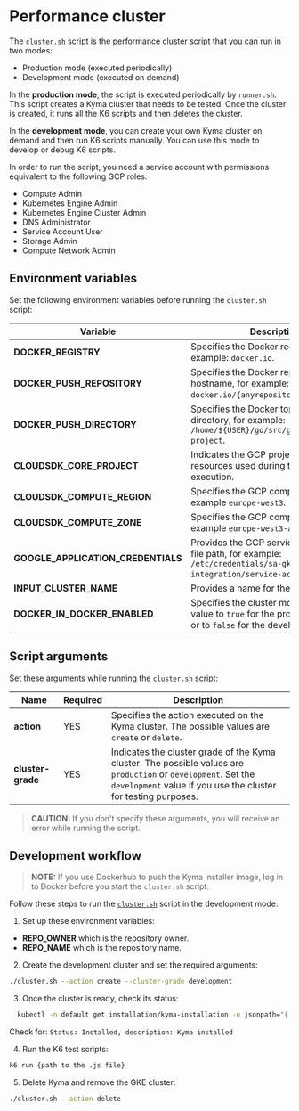 # Performance cluster

The [`cluster.sh`](performance-tools/performance-cluster/cluster.sh) script is the performance cluster script that you can run in two modes:
* Production mode (executed periodically)
* Development mode (executed on demand)

In the **production mode**, the script is executed periodically by `runner.sh`. This script creates a Kyma cluster that needs to be tested. Once the cluster is created, it runs all the K6 scripts and then deletes the cluster.

In the **development mode**, you can create your own Kyma cluster on demand and then run K6 scripts manually. You can use this mode to develop or debug K6 scripts.

In order to run the script, you need a service account with permissions equivalent to the following GCP roles:
- Compute Admin
- Kubernetes Engine Admin
- Kubernetes Engine Cluster Admin
- DNS Administrator
- Service Account User
- Storage Admin
- Compute Network Admin

## Environment variables

Set the following environment variables before running the `cluster.sh` script:

| Variable | Description |
|-----|---------|
|**DOCKER_REGISTRY** | Specifies the Docker registry, for example: `docker.io`. |
|**DOCKER_PUSH_REPOSITORY** | Specifies the Docker repository hostname, for example: `docker.io/{anyrepository}`. |
|**DOCKER_PUSH_DIRECTORY** | Specifies the Docker top-level directory, for example: `/home/${USER}/go/src/github.com/kyma-project`.|
|**CLOUDSDK_CORE_PROJECT** | Indicates the GCP project for all GCP resources used during the script execution. |
|**CLOUDSDK_COMPUTE_REGION** | Specifies the GCP compute region, for example `europe-west3`. |
|**CLOUDSDK_COMPUTE_ZONE** | Specifies the GCP compute zone, for example `europe-west3-a`. |
|**GOOGLE_APPLICATION_CREDENTIALS** | Provides the GCP service account key file path, for example: `/etc/credentials/sa-gke-kyma-integration/service-account.json`. |
|**INPUT_CLUSTER_NAME** | Provides a name for the new cluster. |
|**DOCKER_IN_DOCKER_ENABLED** | Specifies the cluster mode. Set this value to `true` for the production mode, or to `false` for the development mode. |

## Script arguments

Set these arguments while running the `cluster.sh` script:

| Name | Required |  Description |
|-----|---------|------------|
|**action** | YES | Specifies the action executed on the Kyma cluster. The possible values are `create` or `delete`. |
|**cluster-grade** | YES | Indicates the cluster grade of the Kyma cluster. The possible values are `production` or `development`. Set the `development` value if you use the cluster for testing purposes. |

>**CAUTION:** If you don't specify these arguments, you will receive an error while running the script.

## Development workflow

>**NOTE:** If you use Dockerhub to push the Kyma Installer image, log in to Docker before you start the `cluster.sh` script.

Follow these steps to run the [`cluster.sh`](./performance-tools/performance-cluster/cluster.sh) script in the development mode:

1. Set up these environment variables:

- **REPO_OWNER** which is the repository owner.
- **REPO_NAME** which is the repository name.

2. Create the development cluster and set the required arguments:
  ```bash
  ./cluster.sh --action create --cluster-grade development
  ```
3. Once the cluster is ready, check its status:
  ```bash
    kubectl -n default get installation/kyma-installation -o jsonpath="{'Status: '}{.status.state}{', description: '}{.status.description}"; echo; \
  ```
  Check for: `Status: Installed, description: Kyma installed`

4. Run the K6 test scripts:
  ```bash
  k6 run {path to the .js file}
  ```
5. Delete Kyma and remove the GKE cluster:
```bash
./cluster.sh --action delete
```

